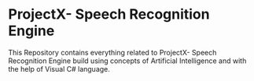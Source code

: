 # ProjectX- Speech Recognition Engine
This Repository contains everything related to ProjectX-  Speech Recognition Engine build using concepts of Artificial Intelligence and with the help of Visual C# language.  
